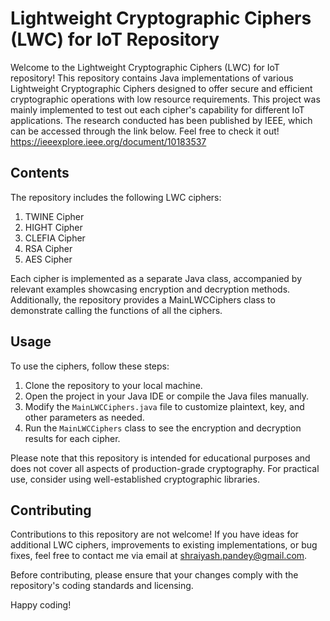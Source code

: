 # Lightweight Cryptographic Ciphers (LWC) for IoT Repository

Welcome to the Lightweight Cryptographic Ciphers (LWC) for IoT repository! This repository contains Java implementations of various Lightweight Cryptographic Ciphers designed to offer secure and efficient cryptographic operations with low resource requirements. This project was mainly implemented to test out each cipher's capability for different IoT applications. The research conducted has been published by IEEE, which can be accessed through the link below. Feel free to check it out!
https://ieeexplore.ieee.org/document/10183537

## Contents

The repository includes the following LWC ciphers:

1. TWINE Cipher
2. HIGHT Cipher
3. CLEFIA Cipher
4. RSA Cipher
5. AES Cipher

Each cipher is implemented as a separate Java class, accompanied by relevant examples showcasing encryption and decryption methods. Additionally, the repository provides a MainLWCCiphers class to demonstrate calling the functions of all the ciphers.

## Usage

To use the ciphers, follow these steps:

1. Clone the repository to your local machine.
2. Open the project in your Java IDE or compile the Java files manually.
3. Modify the `MainLWCCiphers.java` file to customize plaintext, key, and other parameters as needed.
4. Run the `MainLWCCiphers` class to see the encryption and decryption results for each cipher.

Please note that this repository is intended for educational purposes and does not cover all aspects of production-grade cryptography. For practical use, consider using well-established cryptographic libraries.

## Contributing

Contributions to this repository are not welcome! If you have ideas for additional LWC ciphers, improvements to existing implementations, or bug fixes, feel free to contact me via email at shraiyash.pandey@gmail.com. 

Before contributing, please ensure that your changes comply with the repository's coding standards and licensing.

Happy coding!

